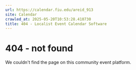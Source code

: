 ```yaml
---
url: https://calendar.fiu.edu/areid_913
site: Calendar
crawled_at: 2025-05-20T10:53:28.410730
title: 404 - Localist Event Calendar Software
---
```


# 404 - not found
We couldn't find the page on this community event platform.
